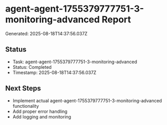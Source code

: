 # agent-agent-1755379777751-3-monitoring-advanced Report

Generated: 2025-08-18T14:37:56.037Z

## Status
- Task: agent-agent-1755379777751-3-monitoring-advanced
- Status: Completed
- Timestamp: 2025-08-18T14:37:56.037Z

## Next Steps
- Implement actual agent-agent-1755379777751-3-monitoring-advanced functionality
- Add proper error handling
- Add logging and monitoring
